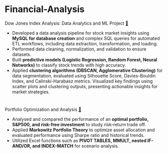 # Financial-Analysis

Dow Jones Index Analysis: Data Analytics and ML Project [🔗](Dow-Jones-Index)
- Developed a data analysis pipeline for stock market insights using **MySQL for database creation** and complex SQL queries for automated ETL workflows, including data extraction, transformation, and loading.
- Performed data cleaning, normalization, and validation to ensure datasets.
- Built **predictive models (Logistic Regression, Random Forest, Neural Networks)** to classify stock trends with high accuracy. 
- Applied **clustering algorithms (DBSCAN, Agglomerative Clustering)** for data segmentation, evaluated using Silhouette Score, Davies-Bouldin Index, and Calinski-Harabasz metrics. Visualized key findings using scatter plots and clustering outputs, presenting actionable insights for market strategies.

#

Portfolio Optimization and Analysis [🔗](https://github.com/anoop-ap20/Financial-Analysis/tree/54316826796fc333429a01cbeaf3a016f2822974/Portfolio%20Optimization%20and%20Analysis)
- Analysed and compared the performance of an **optimal portfolio, S&P500, and risk-free investment** to study risk-return trade off.
- Applied **Markowitz Portfolio Theory** to optimize asset allocation and evaluated performance using Sharpe ratio and historical trends.
- Utilized Excel functions such as **PIVOT TABLES, MMULT, nested IF-AND/OR, and INDEX-MATCH** for scenario analysis. 
